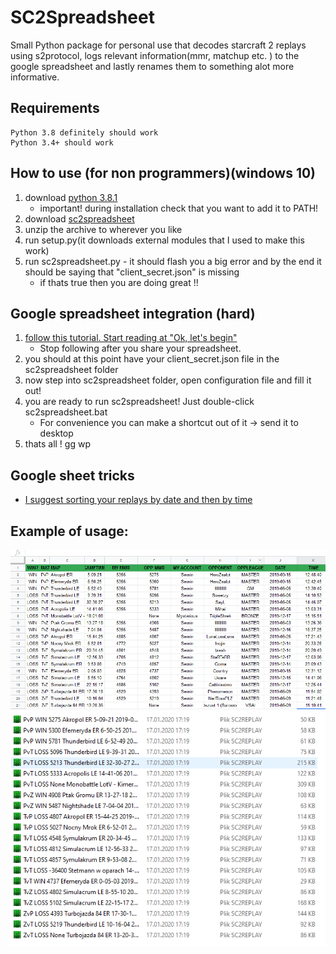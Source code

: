 # SC2Spreadsheet
Small Python package for personal use that decodes 
starcraft 2 replays using s2protocol, logs relevant 
information(mmr, matchup etc. ) to the google spreadsheet
and lastly renames them to something alot more informative.

## Requirements
    Python 3.8 definitely should work
    Python 3.4+ should work

## How to use (for non programmers)(windows 10)
1. download [python 3.8.1](https://www.python.org/downloads/)
    * important! during installation check that you want to add it to PATH!
1. download [sc2spreadsheet](https://github.com/krzosa/sc2spreadsheet/releases/tag/v0.1)
1. unzip the archive to wherever you like
1. run setup.py(it downloads external modules that I used to make this work)
1. run sc2spreadsheet.py - it should flash you a big error and by the end
it should be saying that "client_secret.json" is missing
    * if thats true then you are doing great !!
## Google spreadsheet integration (hard)
1. [follow this tutorial. Start reading at "Ok, let's begin"](https://medium.com/@denisluiz/python-with-google-sheets-service-account-step-by-step-8f74c26ed28e)
    * Stop following after you share your spreadsheet.
1. you should at this point have your client_secret.json file
in the sc2spreadsheet folder
1. now step into sc2spreadsheet folder, open configuration file and fill it out!
1. you are ready to run sc2spreadsheet! Just double-click
sc2spreadsheet.bat
    * For convenience you can make a shortcut out of
it -> send it to desktop
1. thats all ! gg wp

## Google sheet tricks
*  [I suggest sorting your replays by date and then by time](https://support.google.com/docs/answer/3540681?co=GENIE.Platform%3DDesktop&hl=en)

## Example of usage:
![spreadsheet](https://github.com/krzosa/sc2spreadsheet/blob/master/img.png)
![files](https://github.com/krzosa/sc2spreadsheet/blob/master/imgfiles.png)


